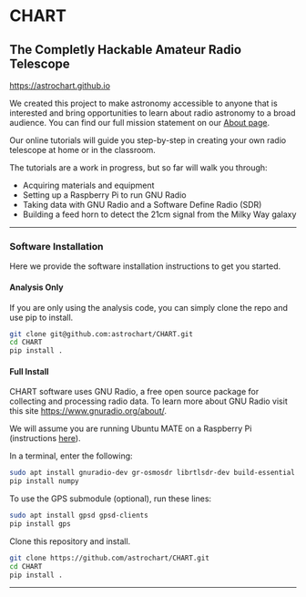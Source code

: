 
# CHART
## The Completly Hackable Amateur Radio Telescope
https://astrochart.github.io

We created this project to make astronomy accessible to anyone that is interested and bring opportunities to learn about radio astronomy to a broad audience. You can find our full mission statement on our [About page](https://astrochart.github.io/website/about.html).

Our online tutorials will guide you step-by-step in creating your own radio telescope at home or in the classroom.

The tutorials are a work in progress, but so far will walk you through:
- Acquiring materials and equipment
- Setting up a Raspberry Pi to run GNU Radio
- Taking data with GNU Radio and a Software Define Radio (SDR)
- Building a feed horn to detect the 21cm signal from the Milky Way galaxy

---

### Software Installation

Here we provide the software installation instructions to get you started.

#### Analysis Only

If you are only using the analysis code, you can simply clone the repo and use pip to install.
```bash
git clone git@github.com:astrochart/CHART.git
cd CHART
pip install .
```

#### Full Install

CHART software uses GNU Radio, a free open source package for collecting and processing radio data.
To learn more about GNU Radio visit this site https://www.gnuradio.org/about/.

We will assume you are running Ubuntu MATE on a Raspberry Pi (instructions  [here](https://astrochart.github.io/website/software.html)).

In a terminal, enter the following:
```bash
sudo apt install gnuradio-dev gr-osmosdr librtlsdr-dev build-essential git cmake ipython
pip install numpy
```

To use the GPS submodule (optional), run these lines:
```bash
sudo apt install gpsd gpsd-clients
pip install gps
```

Clone this repository and install.
```bash
git clone https://github.com/astrochart/CHART.git
cd CHART
pip install .
```

---
